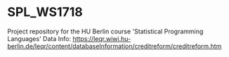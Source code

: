 # SPL_WS1718
Project repository for the HU Berlin course 'Statistical Programming Languages'
Data Info: https://leqr.wiwi.hu-berlin.de/leqr/content/databaseInformation/creditreform/creditreform.htm
